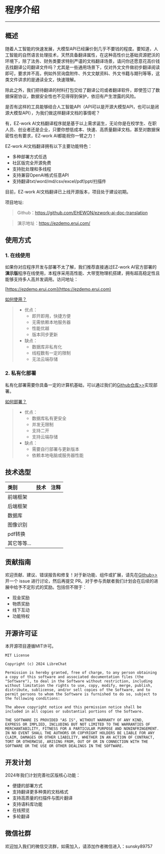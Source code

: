 # 程序介绍

---

## 概述

随着人工智能的快速发展，大模型API已经廉价到几乎不要钱的程度。要知道，人工智能的自然语言处理技术，天然具备翻译属性，在这种高性价比基础资源肥沃的环境下，除了法务、财务类要求特别严谨的文档翻译场景，请问你还愿意花高价钱去找翻译公司翻译文件吗？尤其是一些通用场景下，仅对外文文件做初步翻译阅读即可，要求并不高，例如外贸询盘附件、外文文献资料、外文书籍与期刊等等，这类文件讲求的是通读全文，快速理解。

除此之外，我们把待翻译的材料打包交给了翻译公司或者翻译软件，即使签订了数据保密协议，数据安全性也不见得得到保护，依旧有产生泄露的风险。

是否有这样的工具能够结合人工智能API（API可以是开源大模型API，也可以是闭源大模型API），为我们做这样翻译文档的事情呢？

有，EZ-work AI文档翻译程序就是基于以上需求诞生，无论你是在校学生、在职人员、创业者还是企业，只要你想低成本、快速、高质量翻译文档，甚至对数据保密性也有要求，EZ-work AI都能祝你一臂之力！

EZ-work AI文档翻译拥有以下主要功能特色：

- 多种部署方式任选
- 社区版完全开源免费
- 支持批处理和多线程
- 支持兼容OpenAI格式任意API
- 支持翻译txt/word/md/csv/excel/pdf/ppt/扫描件

目前，EZ-work AI文档翻译已上线开源版本，项目处于建设初期。

项目地址:

>Github：https://github.com/EHEWON/ezwork-ai-doc-translation

> 演示地址：https://ezdemo.erui.com/

## 使用方式

### 1. 在线使用

如果你对应程序开发与部署不太了解，我们推荐直接通过EZ-work AI官方部署的**演示版**程序在线使用，本程序采用高性能、大带宽物理机搭建，拥有超高稳定性且能够支持多人高并发调用。访问地址：

[https://ezdemo.erui.com](https://ezdemo.erui.com)

[如何使用？](/cn/usage/community.md)

>- 优点：
>   - 即开即用，快捷方便
>   - 无需依赖本地服务器
>   - 性能优越
>   - 版本同步更新
>- 缺点：
>   - 数据库非私有化
>   - 线程数有一定的限制
>   - 无法云端存储

### 2. 私有化部署

私有化部署需要你具备一定的计算机基础，可以通过我们的[Github仓库>>](https://github.com/EHEWON/ezwork-ai-doc-translation)实现部署。

[如何部署？](/cn/deploy/introduction.md)

>- 优点：
>   - 数据库私有更安全
>   - 并发无限制
>   - 支持二开
>   - 支持云端存储
>- 缺点：
>   - 需要自行部署与更新版本
>   - 依赖本地电脑或服务器性能

## 技术选型

| **类别**    | **技术** | **注释** |
| :---------- | :------- | :------- |
| 前端框架    |          |          |
| 后端框架    |          |          |
| 数据库      |          |          |
| 图像识别    |          |          |
| pdf转换     |          |          |
| 其它等等... |          |          |


## 贡献指南

欢迎贡献、建议、错误报告和修复！对于新功能、组件或扩展，请先在[Github>>](https://github.com/EHEWON/ezwork-ai-doc-translation/issues)开一个 issue 进行讨论，然后再提交 PR。对于参与贡献者我们计划会在后续的进展中给予不定形式的奖励。包括但不限于：

- 现金奖励
- 物质奖励
- 线下互动
- 功能特权

## 开源许可证

本开源项目遵循MIT许可。

```
MIT License

Copyright (c) 2024 LibreChat

Permission is hereby granted, free of charge, to any person obtaining a copy of this software and associated documentation files (the "Software"), to deal in the Software without restriction, including without limitation the rights to use, copy, modify, merge, publish, distribute, sublicense, and/or sell copies of the Software, and to permit persons to whom the Software is furnished to do so, subject to the following conditions:

The above copyright notice and this permission notice shall be included in all copies or substantial portions of the Software.

THE SOFTWARE IS PROVIDED "AS IS", WITHOUT WARRANTY OF ANY KIND, EXPRESS OR IMPLIED, INCLUDING BUT NOT LIMITED TO THE WARRANTIES OF MERCHANTABILITY, FITNESS FOR A PARTICULAR PURPOSE AND NONINFRINGEMENT. IN NO EVENT SHALL THE AUTHORS OR COPYRIGHT HOLDERS BE LIABLE FOR ANY CLAIM, DAMAGES OR OTHER LIABILITY, WHETHER IN AN ACTION OF CONTRACT, TORT OR OTHERWISE, ARISING FROM, OUT OF OR IN CONNECTION WITH THE SOFTWARE OR THE USE OR OTHER DEALINGS IN THE SOFTWARE.
```

## 开发计划

2024年我们计划完善社区版核心功能：

- 便捷的部署方式
- 支持翻译更多种类的文档格式
- 支持高质量的扫描件与图片翻译
- 支持语料库功能
- 在线预览
- 多轮翻译

## 微信社群

欢迎加入我们的微信交流群，如需加入，请添加作者微信进入：sunsky89757